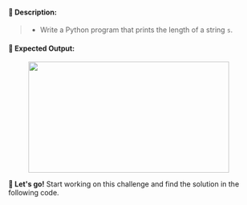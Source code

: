 <h4><strong>📌 Description:</strong></h4><blockquote><ul><li><p>Write a Python program that prints the length of a string <code>s</code>.</p></li></ul></blockquote><h4>🔹 <strong>Expected Output:</strong></h4><figure><img height="221" src="https://udemy-images.s3.amazonaws.com:443/redactor/raw/article_lecture/2021-02-25_12-39-40-a51a3073645b25c67a854ede7f53f3c0.PNG" width="400"></figure><p><strong>📣 Let's go!</strong> Start working on this challenge and find the solution in the following code. </p>